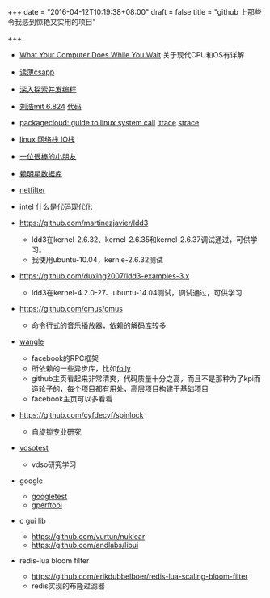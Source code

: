 +++
date = "2016-04-12T10:19:38+08:00"
draft = false
title = "github 上那些令我感到惊艳又实用的项目"

+++

* [What Your Computer Does While You Wait](http://duartes.org/gustavo/blog/post/what-your-computer-does-while-you-wait/) 关于现代CPU和OS有详解
* [读薄csapp](http://wdxtub.com/2016/04/16/thin-csapp-2/)
* [深入探索并发编程](http://www.chongh.wiki/archives/)
* [刘浩mit 6.824](https://www.zhihu.com/question/29597104/answer/129995189) [代码](https://github.com/liuhaobupt/mit6.824)
* [packagecloud: guide to linux system call](http://blog.packagecloud.io/eng/2016/04/05/the-definitive-guide-to-linux-system-calls/) [ltrace](http://blog.packagecloud.io/eng/2016/03/14/how-does-ltrace-work/) [strace](http://blog.packagecloud.io/eng/2016/02/29/how-does-strace-work/)
* [linux 网络栈 IO栈](http://hushi55.github.io/)
* [一位很棒的小朋友](http://luodw.cc/2016/02/27/cpu-cache/)
* [赖明星数据库](http://mingxinglai.com/cn/)
* [netfilter](http://blog.chinaunix.net/uid-23069658-id-3160506.html)

* [intel 什么是代码现代化](https://software.intel.com/zh-cn/articles/what-is-code-modernization)

* https://github.com/martinezjavier/ldd3
	* ldd3在kernel-2.6.32、kernel-2.6.35和kernel-2.6.37调试通过，可供学习。
	* 我使用ubuntu-10.04，kernle-2.6.32测试

* https://github.com/duxing2007/ldd3-examples-3.x
	* ldd3在kernel-4.2.0-27、ubuntu-14.04测试，调试通过，可供学习

* https://github.com/cmus/cmus
	* 命令行式的音乐播放器，依赖的解码库较多

* [wangle](https://code.facebook.com/posts/215466732167400/wangle-an-asynchronous-c-networking-and-rpc-library/)
	* facebook的RPC框架
	* 所依赖的一些异步库，比如[folly](https://github.com/facebook/folly)
	* github主页看起来非常清爽，代码质量十分之高，而且不是那种为了kpi而造轮子的，每个项目都有用处，高层项目构建于基础项目
	* facebook主页可以多看看

* https://github.com/cyfdecyf/spinlock
	* [自旋锁专业研究](http://locklessinc.com/articles/locks/)

* [vdsotest](https://github.com/nlynch-mentor/vdsotest)
	* vdso研究学习

* google
	* [googletest](https://github.com/google/googletest)
	* [gperftool](https://github.com/gperftools/gperftools)

* c gui lib
	* https://github.com/vurtun/nuklear
	* https://github.com/andlabs/libui

* redis-lua bloom filter
	* https://github.com/erikdubbelboer/redis-lua-scaling-bloom-filter
	* redis实现的布隆过滤器
